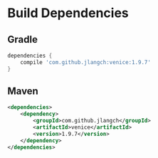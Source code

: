 # Build Dependencies


## Gradle

```groovy
dependencies {
    compile 'com.github.jlangch:venice:1.9.7'
}
```

## Maven

```xml
<dependencies>
    <dependency>
        <groupId>com.github.jlangch</groupId>
        <artifactId>venice</artifactId>
        <version>1.9.7</version>
    </dependency>
</dependencies>
```
